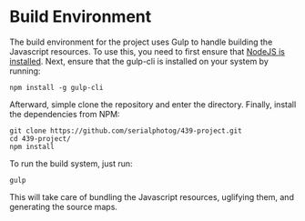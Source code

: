 # Build Environment

The build environment for the project uses Gulp to handle building the Javascript resources. To use this, you need to first ensure that [NodeJS is installed](https://nodejs.org/en/). Next, ensure that the gulp-cli is installed on your system by running:

```
npm install -g gulp-cli
```

Afterward, simple clone the repository and enter the directory. Finally, install the dependencies from NPM:

```
git clone https://github.com/serialphotog/439-project.git
cd 439-project/
npm install
```

To run the build system, just run:

```
gulp
```

This will take care of bundling the Javascript resources, uglifying them, and generating the source maps.